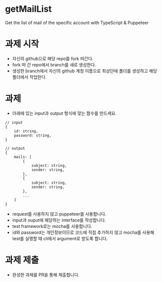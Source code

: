 # getMailList
Get the list of mail of the specific account with TypeScript &amp; Puppeteer

# 과제 시작
- 자신의 github으로 해당 repo를 fork 떠간다.
- fork 떠 간 repo에서 branch를 새로 생성한다.
- 생성한 branch에서 자신의 github 계정 이름으로 최상단에 폴더를 생성하고 해당 폴더에서 작업한다.
  
# 과제
- 아래에 있는 input과 output 형식에 맞는 함수를 만드세요.
```
// input
{
    id: string,
    password: string,
}

// output
{
    mails: [
        {
            subject: string,
            sender: string,
        },
        {
            subject: string,
            sender: string,
        },
        ...
    ]
}
```
- request를 사용하지 않고 puppeteer를 사용합니다.
- input과 ouput에 해당하는 interface를 작성합니다.
- test framework로는 mocha를 사용합니다.
- id와 password는 개인정보이므로 코드에 직접 추가하지 않고 mocha를 사용해 test를 실행할 때 cli에서 argument로 받도록 합니다.

# 과제 제출
- 완성한 과제를 PR을 통해 제출합니다.